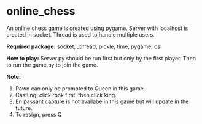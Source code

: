 # online_chess
An online chess game is created using pygame. Server with localhost is created in socket. Thread is used to handle multiple users.


**Required package:**
socket, _thread, pickle, time, pygame, os


**How to play:**
Server.py should be run first but only by the first player. Then to run the game.py to join the game.


**Note:**
1. Pawn can only be promoted to Queen in this game.
2. Castling: click rook first, then click king.
3. En passant capture is not availabe in this game but will update in the future.
4. To resign, press Q
